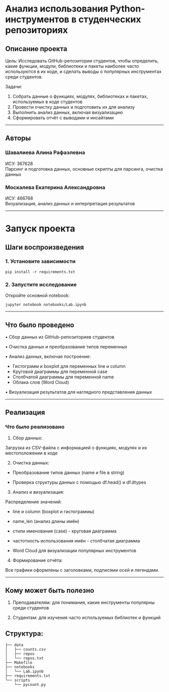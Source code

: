 # Анализ использования Python-инструментов в студенческих репозиториях


## Описание проекта

Цель: Исследовать GitHub-репозитории студентов, чтобы определить, какие функции, модули, библиотеки и пакеты наиболее часто используются в их коде, и сделать выводы о популярных инструментах среди студентов.

Задачи:
1. Собрать данные о функциях, модулях, библиотеках и пакетах, используемых в коде студентов
2. Провести очистку данных и подготовить их для анализу
3. Выполнить анализ данных, включая визуализацию
4. Сформировать отчёт с выводами и инсайтами

---

## Авторы

### Шавалиева Алина Рафаэлевна  
ИСУ: 367628  
Парсинг и подготовка данных, основные скрипты для парсинга, очистка данных

### Москалева Екатерина Александровна  
ИСУ: 466768  
Визуализация, анализ данных и интерпретация результатов

---

# Запуск проекта
## Шаги воспроизведения

### 1. Установите зависимости
 ```
pip install -r requirements.txt
 ```

### 2. Запустите исследование
Откройте основной notebook:

```
jupyter notebook notebooks/Lab.ipynb
 ```
---
## Что было проведено
• Сбор данных из GitHub-репозиториев студентов

• Очистка данных и преобразование типов переменных

• Анализ данных, включая построение: 

- Гистограмм и boxplot для переменных line и column
- Круговой диаграммы для переменной case
- Столбчатой диаграммы для переменной name
- Облака слов (Word Cloud)

• Визуализация результатов для наглядного представления данных

---
## Реализация
### Что было реализовано
1. Сбор данных:
   
Загрузка из CSV-файла с информацией о функциях, модулях и их местоположении в коде

2. Очистка данных:

- Преобразование типов данных (name и file в string)

- Проверка структуры данных с помощью df.head() и df.dtypes

3. Анализ и визуализация:

Распределение значений:

- line и column (boxplot и гистограммы)

- name_len (анализ длины имён)

- стили именования (case) - круговая диаграмма

- частотность использования имён - столбчатая диаграмма

- Word Cloud для визуализации популярных инструментов

4. Формирование отчёта:
 
Все графики оформлены с заголовками, подписями осей и легендами.

---

## Кому может быть полезно
1. Преподавателям: для понимания, какие инструменты популярны среди студентов

2. Студентам: для изучения часто используемых библиотек и функций

## Структура:
```
├── data
│   ├── counts.csv
│   ├── repos
│   └── repos.txt
├── Makefile
├── notebooks
│   └── Lab.ipynb
├── requirements.txt
└── scripts
    └── pycount.py 
```

